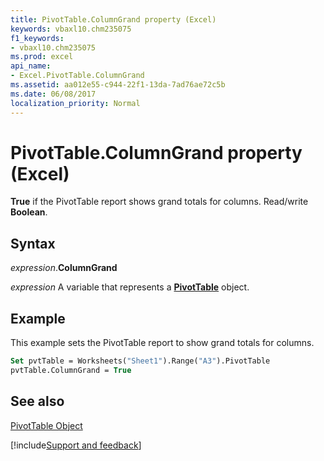 ```yaml
---
title: PivotTable.ColumnGrand property (Excel)
keywords: vbaxl10.chm235075
f1_keywords:
- vbaxl10.chm235075
ms.prod: excel
api_name:
- Excel.PivotTable.ColumnGrand
ms.assetid: aa012e55-c944-22f1-13da-7ad76ae72c5b
ms.date: 06/08/2017
localization_priority: Normal
---
```



# PivotTable.ColumnGrand property (Excel)

 **True** if the PivotTable report shows grand totals for columns. Read/write **Boolean**.


## Syntax

_expression_.**ColumnGrand**

_expression_ A variable that represents a **[PivotTable](Excel.PivotTable.md)** object.


## Example

This example sets the PivotTable report to show grand totals for columns.


```vb
Set pvtTable = Worksheets("Sheet1").Range("A3").PivotTable 
pvtTable.ColumnGrand = True
```


## See also


[PivotTable Object](Excel.PivotTable.md)

[!include[Support and feedback](~/includes/feedback-boilerplate.md)]